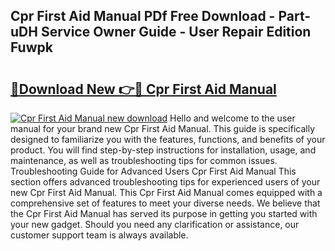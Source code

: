 ## Cpr First Aid Manual PDf Free Download - Part-uDH Service Owner Guide - User Repair Edition Fuwpk

# <h2><a href="http://bc45802.oget.top/?id=Cpr+First+Aid+Manual">🔗Download New 👉🔴 Cpr First Aid Manual</a></h2>

[![Cpr First Aid Manual new download](https://i.imgur.com/5g1atiW.png)](http://bc45802.oget.top/?id=Cpr+First+Aid+Manual)
Hello and welcome to the user manual for your brand new Cpr First Aid Manual. This guide is specifically designed to familiarize you with the features, functions, and benefits of your product. You will find step-by-step instructions for installation, usage, and maintenance, as well as troubleshooting tips for common issues. Troubleshooting Guide for Advanced Users Cpr First Aid Manual This section offers advanced troubleshooting tips for experienced users of your new Cpr First Aid Manual. This Cpr First Aid Manual comes equipped with a comprehensive set of features to meet your diverse needs. We believe that the Cpr First Aid Manual has served its purpose in getting you started with your new gadget. Should you need any clarification or assistance, our customer support team is always available.
